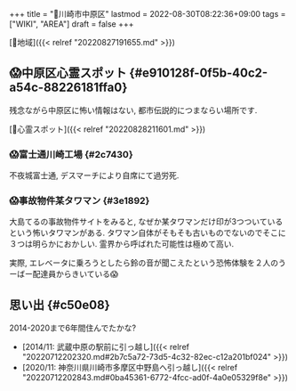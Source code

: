 +++
title = "📝川崎市中原区"
lastmod = 2022-08-30T08:22:36+09:00
tags = ["WIKI", "AREA"]
draft = false
+++

[🔖地域]({{< relref "20220827191655.md" >}})


## 😱中原区心霊スポット {#e910128f-0f5b-40c2-a54c-88226181ffa0}

残念ながら中原区に怖い情報はない, 都市伝説的につまならい場所です.

[🔖心霊スポット]({{< relref "20220828211601.md" >}})


### 😱富士通川崎工場 {#2c7430}

不夜城富士通, デスマーチにより自席にて過労死.


### 😱事故物件某タワマン {#3e1892}

大島てるの事故物件サイトをみると, なぜか某タワマンだけ印が3つついているという怖いタワマンがある. タワマン自体がそもそも古いものでないのでそこに３つは明らかにおかしい. 霊界から呼ばれた可能性は極めて高い.

実際, エレベータに乗ろうとしたら鈴の音が聞こえたという恐怖体験を２人のうーばー配達員からきいている😱


## 思い出 {#c50e08}

2014-2020まで6年間住んでたかな?

-   [2014/11: 武蔵中原の駅前に引っ越し]({{< relref "20220712202320.md#2b7c5a72-73d5-4c32-82ec-c12a201bf024" >}})
-   [2020/11: 神奈川県川崎市多摩区中野島へ引っ越し]({{< relref "20220712202843.md#0ba45361-6772-4fcc-ad0f-4a0e05329f8e" >}})
